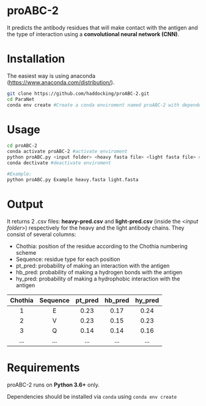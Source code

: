 # proABC-2

It predicts the antibody residues that will make contact with the antigen and the type of interaction using a **convolutional neural network (CNN)**.

# Installation

The easiest way is using anaconda (https://www.anaconda.com/distribution/).

``` bash
git clone https://github.com/haddocking/proABC-2.git
cd ParaNet
conda env create #Create a conda enviroment named proABC-2 with dependecies
```


# Usage

``` bash
cd proABC-2
conda activate proABC-2 #activate enviroment
python proABC.py <input folder> <heavy fasta file> <light fasta file> #run code
conda dectivate #deactivate enviroment

#Example:
python proABC.py Example heavy.fasta light.fasta
```

# Output

It returns 2 .csv files: **heavy-pred.csv** and **light-pred.csv** (inside the <*input folder*>) respectively for the heavy and the light antibody chains. 
They consist of  several columns: 

* Chothia: position of the residue according to the Chothia numbering scheme
* Sequence: residue type for each position 
* pt_pred: probability of making an interaction with the antigen
* hb_pred: probability of making a hydrogen bonds with the antigen
* hy_pred: probability of making a hydrophobic interaction with the antigen

| Chothia | Sequence | pt_pred | hb_pred | hy_pred | 
|:-------:|:--------:|:-------:|:-------:|:-------:|
| 1       | E        | 0.23    | 0.17    | 0.24    | 
| 2       | V        | 0.23    | 0.15    | 0.23    | 
| 3       | Q        | 0.14    | 0.14    | 0.16    | 
| ...     | ...      | ...     | ...     | ...     | 


# Requirements

proABC-2 runs on **Python 3.6+** only.

Dependencies should be installed via ```conda``` using ```conda env create```

